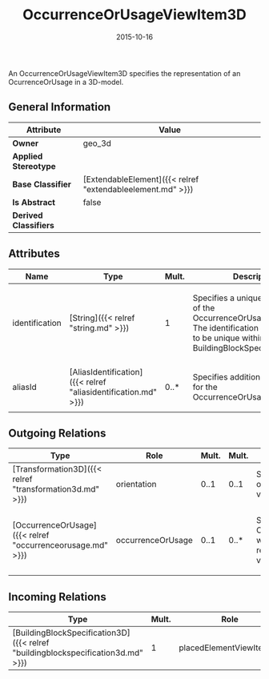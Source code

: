 ﻿---
title: OccurrenceOrUsageViewItem3D
toc: false
type: specs
date: "2015-10-16"
draft: false
specification: VEC
version: 1.1.2
documentType: "Recommendation"
elementType: Class
classes:
  - OccurrenceOrUsageViewItem3D
menu_name: vec-1.1.2
---
<p>An OccurrenceOrUsageViewItem3D specifies the representation of an OcurrenceOrUsage in a 3D-model.  </p>

## General Information

| Attribute               | Value |
|-------------------------|-------|
| **Owner**               | geo_3d |
| **Applied Stereotype**  |   |
| **Base Classifier**     | [ExtendableElement]({{< relref "extendableelement.md" >}})<br/>  |
| **Is Abstract**         | false |
| **Derived Classifiers** |   |

## Attributes
|  Name  |  Type  |  Mult.  |  Description  |  Owning Classifier  |
|--------|--------|---------|---------------|--------------|
|identification | [String]({{< relref "string.md" >}}) | 1 | <p> Specifies a unique identification of the OccurrenceOrUsageViewItem. The identification is guaranteed to be unique within the BuildingBlockSpecification3D.      </p> | [OccurrenceOrUsageViewItem3D]({{< relref "occurrenceorusageviewitem3d.md" >}}) |
|aliasId | [AliasIdentification]({{< relref "aliasidentification.md" >}}) | 0..* | <p> Specifies additional identifiers for the OccurrenceOrUsageViewItem3D.      </p> | [OccurrenceOrUsageViewItem3D]({{< relref "occurrenceorusageviewitem3d.md" >}}) |

## Outgoing Relations
|    Type  |   Role   |   Mult.   |   Mult.   |   Description   |
|----------|----------|-----------|-----------|-----------------|
| [Transformation3D]({{< relref "transformation3d.md" >}}) | orientation | 0..1 | 0..1 | Specifies the orientation of the view item. |
| [OccurrenceOrUsage]({{< relref "occurrenceorusage.md" >}}) | occurrenceOrUsage | 0..1 | 0..* | <p> Specifies the OccurrenceOrUsage which is represented by the view item.      </p> |
##  Incoming Relations
|    Type  |   Mult.  |   Role    |   Mult.   |   Description  |
|----------|----------|-----------|-----------|----------------|
| [BuildingBlockSpecification3D]({{< relref "buildingblockspecification3d.md" >}}) | 1 | placedElementViewItem3D | 0..* | Specifies the view items for OccurrenceOrUsages in a BuildingBlockSpecification3D. |

